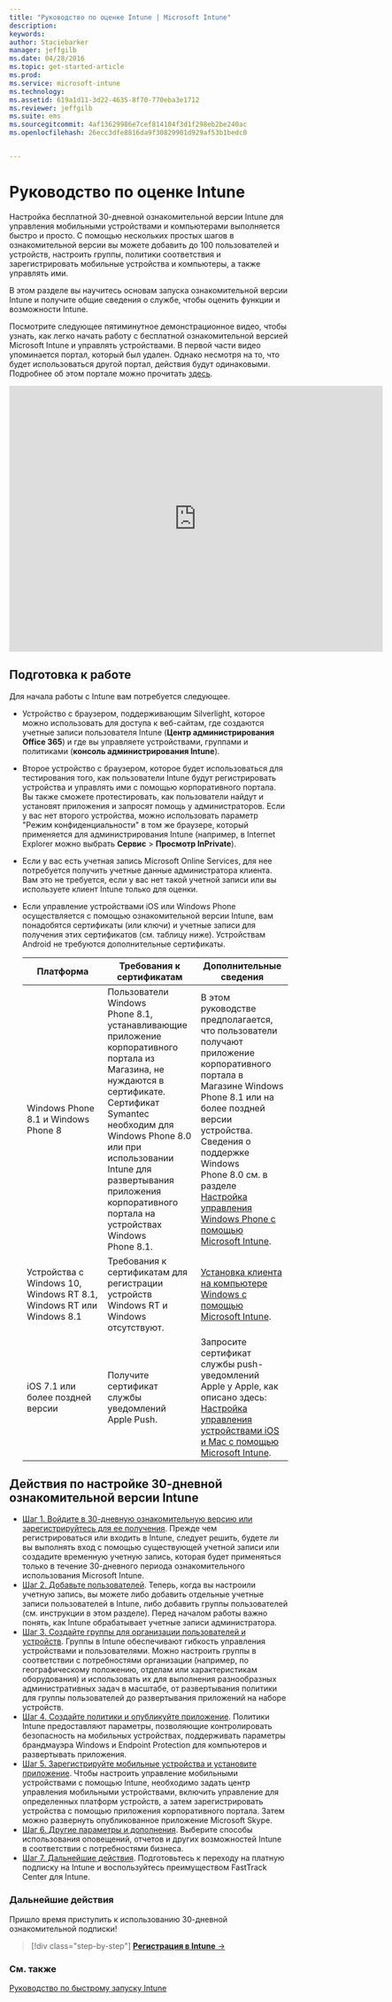 ```yaml
---
title: "Руководство по оценке Intune | Microsoft Intune"
description: 
keywords: 
author: Staciebarker
manager: jeffgilb
ms.date: 04/28/2016
ms.topic: get-started-article
ms.prod: 
ms.service: microsoft-intune
ms.technology: 
ms.assetid: 619a1d11-3d22-4635-8f70-770eba3e1712
ms.reviewer: jeffgilb
ms.suite: ems
ms.sourcegitcommit: 4af13629986e7cef814104f3d1f298eb2be240ac
ms.openlocfilehash: 26ecc3dfe8816da9f30829901d929af53b1bedc0


---
```


# Руководство по оценке Intune
Настройка бесплатной 30-дневной ознакомительной версии Intune для управления мобильными устройствами и компьютерами выполняется быстро и просто. С помощью нескольких простых шагов в ознакомительной версии вы можете добавить до 100 пользователей и устройств, настроить группы, политики соответствия и зарегистрировать мобильные устройства и компьютеры, а также управлять ими.

В этом разделе вы научитесь основам запуска ознакомительной версии Intune и получите общие сведения о службе, чтобы оценить функции и возможности Intune.

Посмотрите следующее пятиминутное демонстрационное видео, чтобы узнать, как легко начать работу с бесплатной ознакомительной версией Microsoft Intune и управлять устройствами. В первой части видео упоминается портал, который был удален. Однако несмотря на то, что будет использоваться другой портал, действия будут одинаковыми. Подробнее об этом портале можно прочитать [здесь](https://docs.microsoft.com/intune/deploy-use/account-portal-merged-with-Office-365).

<iframe width="675" height="480" src="https://www.youtube.com/embed/ltcZvm4VOFU" frameborder="0" allowfullscreen></iframe>

## Подготовка к работе
Для начала работы с Intune вам потребуется следующее.

-   Устройство с браузером, поддерживающим Silverlight, которое можно использовать для доступа к веб-сайтам, где создаются учетные записи пользователя Intune (**Центр администрирования Office 365**) и где вы управляете устройствами, группами и политиками (**консоль администрирования Intune**).

-   Второе устройство с браузером, которое будет использоваться для тестирования того, как пользователи Intune будут регистрировать устройства и управлять ими с помощью корпоративного портала. Вы также сможете протестировать, как пользователи найдут и установят приложения и запросят помощь у администраторов. Если у вас нет второго устройства, можно использовать параметр "Режим конфиденциальности" в том же браузере, который применяется для администрирования Intune (например, в Internet Explorer можно выбрать **Сервис** &gt; **Просмотр InPrivate**).

-   Если у вас есть учетная запись Microsoft Online Services, для нее потребуется получить учетные данные администратора клиента. Вам это не требуется, если у вас нет такой учетной записи или вы используете клиент Intune только для оценки.

-   Если управление устройствами iOS или Windows Phone осуществляется с помощью ознакомительной версии Intune, вам понадобятся сертификаты (или ключи) и учетные записи для получения этих сертификатов (см. таблицу ниже). Устройствам Android не требуются дополнительные сертификаты.

    |Платформа|Требования к сертификатам|Дополнительные сведения|
    |------------|----------------------------|--------------------|
    |Windows Phone 8.1 и Windows Phone 8 |Пользователи Windows Phone 8.1, устанавливающие приложение корпоративного портала из Магазина, не нуждаются в сертификате. Сертификат Symantec необходим для Windows Phone 8.0 или при использовании Intune для развертывания приложения корпоративного портала на устройствах Windows Phone 8.1.|В этом руководстве предполагается, что пользователи получают приложение корпоративного портала в Магазине Windows Phone 8.1 или на более поздней версии устройства. Сведения о поддержке Windows Phone 8.0 см. в разделе [Настройка управления Windows Phone с помощью Microsoft Intune](/Intune/Deploy-Use/set-up-windows-phone-management-with-microsoft-intune).|
    |Устройства с Windows 10, Windows RT 8.1, Windows RT или Windows 8.1|Требования к сертификатам для регистрации устройств Windows RT и Windows отсутствуют.|[Установка клиента на компьютере Windows с помощью Microsoft Intune](/Intune/Deploy-Use/install-the-windows-pc-client-with-microsoft-intune).|
    |iOS 7.1 или более поздней версии|Получите сертификат службы уведомлений Apple Push.|Запросите сертификат службы push-уведомлений Apple у Apple, как описано здесь: [Настройка управления устройствами iOS и Mac с помощью Microsoft Intune](/Intune/Deploy-Use/set-up-ios-and-mac-management-with-microsoft-intune).|

## Действия по настройке 30-дневной ознакомительной версии Intune
- [Шаг 1. Войдите в 30-дневную ознакомительную версию или зарегистрируйтесь для ее получения](get-started-with-a-30-day-trial-of-microsoft-intune-step-1.md). Прежде чем регистрироваться или входить в Intune, следует решить, будете ли вы выполнять вход с помощью существующей учетной записи или создадите временную учетную запись, которая будет применяться только в течение 30-дневного периода ознакомительного использования Microsoft Intune.
- [Шаг 2. Добавьте пользователей](get-started-with-a-30-day-trial-of-microsoft-intune-step-2.md). Теперь, когда вы настроили учетную запись, вы можете либо добавить отдельные учетные записи пользователей в Intune, либо добавить группы пользователей (см. инструкции в этом разделе). Перед началом работы важно понять, как Intune обрабатывает учетные записи администратора.
- [Шаг 3. Создайте группы для организации пользователей и устройств](get-started-with-a-30-day-trial-of-microsoft-intune-step-3.md). Группы в Intune обеспечивают гибкость управления устройствами и пользователями. Можно настроить группы в соответствии с потребностями организации (например, по географическому положению, отделам или характеристикам оборудования) и использовать их для выполнения разнообразных административных задач в масштабе, от развертывания политики для группы пользователей до развертывания приложений на наборе устройств.
- [Шаг 4. Создайте политики и опубликуйте приложение](get-started-with-a-30-day-trial-of-microsoft-intune-step-4.md). Политики Intune предоставляют параметры, позволяющие контролировать безопасность на мобильных устройствах, поддерживать параметры брандмауэра Windows и Endpoint Protection для компьютеров и развертывать приложения.
- [Шаг 5. Зарегистрируйте мобильные устройства и установите приложение](get-started-with-a-30-day-trial-of-microsoft-intune-step-5.md). Чтобы настроить управление мобильными устройствами с помощью Intune, необходимо задать центр управления мобильными устройствами, включить управление для определенных платформ устройств, а затем зарегистрировать устройства с помощью приложения корпоративного портала. Затем можно развернуть опубликованное приложение Microsoft Skype.
- [Шаг 6. Другие параметры и дополнения](get-started-with-a-30-day-trial-of-microsoft-intune-step-6.md). Выберите способы использования оповещений, отчетов и других возможностей Intune в соответствии с потребностями бизнеса.
- [Шаг 7. Дальнейшие действия](get-started-with-a-30-day-trial-of-microsoft-intune-step-7.md). Подготовьтесь к переходу на платную подписку на Intune и воспользуйтесь преимуществом FastTrack Center для Intune.


### Дальнейшие действия
Пришло время приступить к использованию 30-дневной ознакомительной подписки!

>[!div class="step-by-step"]
[**Регистрация в Intune** &rarr;](.\get-started-with-a-30-day-trial-of-microsoft-intune-step-1.md)

### См. также
[Руководство по быстрому запуску Intune](/intune/get-started/start-with-a-paid-subscription-to-microsoft-intune)



<!--HONumber=Jun16_HO4-->


